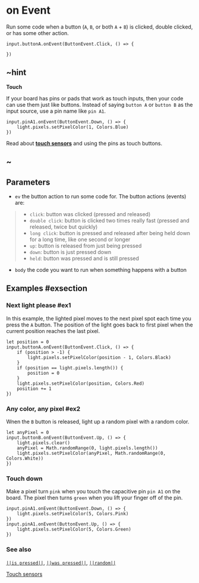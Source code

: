 # on Event

Run some code when a button (``A``, ``B``, or both ``A`` + ``B``) is clicked, double clicked, or has some other action.

```sig
input.buttonA.onEvent(ButtonEvent.Click, () => {

})
```

## ~hint
**Touch**

If your board has pins or pads that work as touch inputs, then your code can use them just like buttons.
Instead of saying `button A` or `button B` as the input source, use a pin name like `pin A1`.
```block
input.pinA1.onEvent(ButtonEvent.Down, () => {
    light.pixels.setPixelColor(1, Colors.Blue)
})
```
Read about [**touch sensors**](/reference/input/button/touch-sensors) and using the pins as touch buttons.
## ~

## Parameters

* ``ev`` the button action to run some code for. The button actions (events) are:
> * ``click``: button was clicked (pressed and released)
> * ``double click``: button is clicked two times really fast (pressed and released, twice but quickly)
> * ``long click``: button is pressed and released after being held down for a long time, like one second or longer
> * ``up``: button is released from just being pressed
> * ``down``: button is just pressed down
> * ``held``: button was pressed and is still pressed
* ``body`` the code you want to run when something happens with a button

## Examples #exsection

### Next light please #ex1

In this example, the lighted pixel moves to the next pixel spot each time you press the `A` button. The position of
the light goes back to first pixel when the current position reaches the last pixel.

```blocks
let position = 0
input.buttonA.onEvent(ButtonEvent.Click, () => {
    if (position > -1) {
        light.pixels.setPixelColor(position - 1, Colors.Black)
    }
    if (position == light.pixels.length()) {
        position = 0
    }
    light.pixels.setPixelColor(position, Colors.Red)
    position += 1
})
```

### Any color, any pixel #ex2

Wnen the ``B`` button is released, light up a random pixel with a random color.

```blocks
let anyPixel = 0
input.buttonB.onEvent(ButtonEvent.Up, () => {
    light.pixels.clear()
    anyPixel = Math.randomRange(0, light.pixels.length())
    light.pixels.setPixelColor(anyPixel, Math.randomRange(0, Colors.White))
})
```

### Touch down

Make a pixel turn `pink` when you touch the capacitive pin `pin A1` on the board. The pixel then turns
`green` when you lift your finger off of the pin.

```blocks
input.pinA1.onEvent(ButtonEvent.Down, () => {
    light.pixels.setPixelColor(5, Colors.Pink)
})
input.pinA1.onEvent(ButtonEvent.Up, () => {
    light.pixels.setPixelColor(5, Colors.Green)
})

```

### See also

[``||is pressed||``](/reference/input/button/is-pressed),
[``||was pressed||``](/reference/input/button/was-pressed),
[``||random||``](/blocks/math#random-value)

[Touch sensors](/reference/input/button/touch-sensors)
